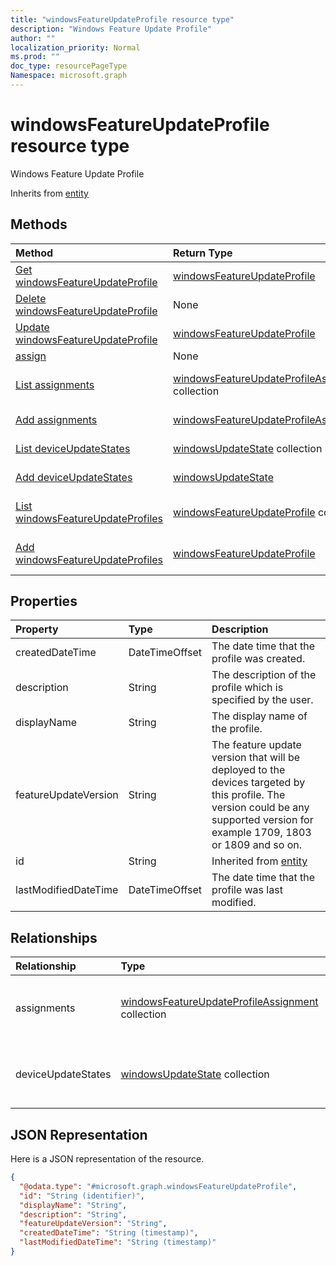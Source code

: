 ```yaml
---
title: "windowsFeatureUpdateProfile resource type"
description: "Windows Feature Update Profile"
author: ""
localization_priority: Normal
ms.prod: ""
doc_type: resourcePageType
Namespace: microsoft.graph
---
```



# windowsFeatureUpdateProfile resource type

Windows Feature Update Profile


Inherits from [entity](../resources/entity.md)

## Methods
|Method|Return Type|Description|
|:---|:---|:---|
|[Get windowsFeatureUpdateProfile](../api/windowsfeatureupdateprofile-get.md)|[windowsFeatureUpdateProfile](../resources/windowsFeatureUpdateProfile.md)|Read properties and relationships of the [windowsFeatureUpdateProfile](../resources/windowsfeatureupdateprofile.md) object.|
|[Delete windowsFeatureUpdateProfile](../api/windowsfeatureupdateprofile-delete.md)|None|Deletes a [windowsFeatureUpdateProfile](../resources/windowsfeatureupdateprofile.md).|
|[Update windowsFeatureUpdateProfile](../api/windowsfeatureupdateprofile-update.md)|[windowsFeatureUpdateProfile](../resources/windowsFeatureUpdateProfile.md)|Update the properties of a [windowsFeatureUpdateProfile](../resources/windowsfeatureupdateprofile.md) object.|
|[assign](../api/windowsfeatureupdateprofile-assign.md)|None||
|[List assignments](../api/windowsfeatureupdateprofile-list-assignments.md)|[windowsFeatureUpdateProfileAssignment](../resources/windowsFeatureUpdateProfileAssignment.md) collection|Get the windowsFeatureUpdateProfileAssignments from the assignments navigation property.|
|[Add assignments](../api/windowsfeatureupdateprofile-post-assignments.md)|[windowsFeatureUpdateProfileAssignment](../resources/windowsFeatureUpdateProfileAssignment.md)|Add assignments by posting to the assignments collection.|
|[List deviceUpdateStates](../api/windowsfeatureupdateprofile-list-deviceupdatestates.md)|[windowsUpdateState](../resources/windowsUpdateState.md) collection|Get the windowsUpdateStates from the deviceUpdateStates navigation property.|
|[Add deviceUpdateStates](../api/windowsfeatureupdateprofile-post-deviceupdatestates.md)|[windowsUpdateState](../resources/windowsUpdateState.md)|Add deviceUpdateStates by posting to the deviceUpdateStates collection.|
|[List windowsFeatureUpdateProfiles](../api/intune-devices-devicemanagement-list-windowsfeatureupdateprofiles.md)|[windowsFeatureUpdateProfile](../resources/windowsFeatureUpdateProfile.md) collection|Get the windowsFeatureUpdateProfiles from the windowsFeatureUpdateProfiles navigation property.|
|[Add windowsFeatureUpdateProfiles](../api/intune-devices-devicemanagement-post-windowsfeatureupdateprofiles.md)|[windowsFeatureUpdateProfile](../resources/windowsFeatureUpdateProfile.md)|Add windowsFeatureUpdateProfiles by posting to the windowsFeatureUpdateProfiles collection.|

## Properties
|Property|Type|Description|
|:---|:---|:---|
|createdDateTime|DateTimeOffset|The date time that the profile was created.|
|description|String|The description of the profile which is specified by the user.|
|displayName|String|The display name of the profile.|
|featureUpdateVersion|String|The feature update version that will be deployed to the devices targeted by this profile. The version could be any supported version for example 1709, 1803 or 1809 and so on.|
|id|String| Inherited from [entity](../resources/entity.md)|
|lastModifiedDateTime|DateTimeOffset|The date time that the profile was last modified.|

## Relationships
|Relationship|Type|Description|
|:---|:---|:---|
|assignments|[windowsFeatureUpdateProfileAssignment](../resources/windowsFeatureUpdateProfileAssignment.md) collection|The list of group assignments of the profile.|
|deviceUpdateStates|[windowsUpdateState](../resources/windowsUpdateState.md) collection|The list of device states this profile targeted to|

## JSON Representation
Here is a JSON representation of the resource.
<!-- {
  "blockType": "resource",
  "keyProperty": "id",
  "@odata.type": "microsoft.graph.windowsFeatureUpdateProfile",
  "baseType": "microsoft.graph.entity",
  "openType": false
}
-->
``` json
{
  "@odata.type": "#microsoft.graph.windowsFeatureUpdateProfile",
  "id": "String (identifier)",
  "displayName": "String",
  "description": "String",
  "featureUpdateVersion": "String",
  "createdDateTime": "String (timestamp)",
  "lastModifiedDateTime": "String (timestamp)"
}
```

